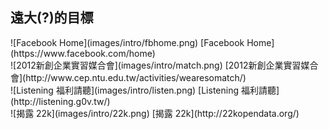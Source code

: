 遠大(?)的目標
-----------

<div class="row">
  <div class="span3">
    ![Facebook Home](images/intro/fbhome.png)
    [Facebook Home](https://www.facebook.com/home)
  </div>
  <div class="span3">
    ![2012新創企業實習媒合會](images/intro/match.png)
    [2012新創企業實習媒合會](http://www.cep.ntu.edu.tw/activities/wearesomatch/)
  </div>
</div>
<div class="row">
  <div class="span3">
    ![Listening 福利請聽](images/intro/listen.png)
    [Listening 福利請聽](http://listening.g0v.tw/)
  </div>
  <div class="span3">
    ![揭露 22k](images/intro/22k.png)
    [揭露 22k](http://22kopendata.org/)
  </div>
</div>